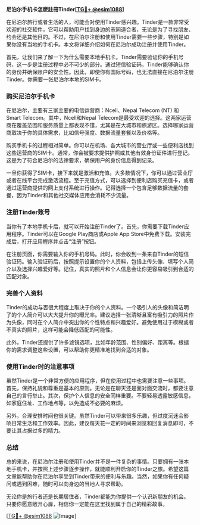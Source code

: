 **尼泊尔手机卡怎麽註冊Tinder[[TG💪+ @esim1088](https://t.me/s/esim1088)]**

在尼泊尔旅行或者生活的人，可能会对使用Tinder感兴趣。Tinder是一款非常受欢迎的社交软件，它可以帮助用户找到身边的志同道合者，无论是为了寻找朋友、约会还是其他目的。不过，在尼泊尔注册和使用Tinder需要一些步骤，特别是如果你没有当地的手机卡。本文将详细介绍如何在尼泊尔成功注册并使用Tinder。

首先，让我们来了解一下为什么需要本地手机卡。Tinder需要验证你的手机号码，这一步是注册过程中必不可少的部分。通过短信验证码，Tinder能够确认你的身份并确保账户的安全性。因此，即使你有国际号码，也无法直接在尼泊尔注册Tinder。你需要一张尼泊尔本地的SIM卡。

### 购买尼泊尔手机卡

在尼泊尔，主要有三家主要的电信运营商：Ncell、Nepal Telecom (NT) 和 Smart Telecom。其中，Ncell和Nepal Telecom是最受欢迎的选择。这两家运营商在覆盖范围和服务质量上都表现不错，尤其是在大城市和旅游区。选择哪家运营商取决于你的具体需求，比如信号强度、数据流量套餐以及价格等。

购买手机卡的过程相对简单。你可以在机场、各大城市的营业厅或一些便利店找到这些运营商的SIM卡。通常，你会被要求提供护照或其他有效身份证件进行登记。这是为了符合尼泊尔的法律要求，确保用户的身份信息得到记录。

一旦你获得了SIM卡，接下来就是激活和充值。大多数情况下，你可以通过营业厅或者在线平台完成激活流程。至于充值方式，可以选择到便利店购买充值卡，或者通过运营商提供的网上支付系统进行操作。记得选择一个包含足够数据流量的套餐，因为Tinder和其他社交媒体应用会消耗不少流量。

### 注册Tinder账号

当你有了本地手机卡后，就可以开始注册Tinder了。首先，你需要下载Tinder应用程序。Tinder可以在Google Play商店或Apple App Store中免费下载。安装完成后，打开应用程序并点击“注册”按钮。

在注册页面，你需要输入你的手机号码。此时，你会收到一条来自Tinder的短信验证码。输入验证码后，按照提示设置你的个人资料，包括上传头像、填写个人简介以及选择兴趣爱好等。记住，真实的照片和个人信息会让你更容易吸引到合适的匹配对象。

### 完善个人资料

Tinder的成功与否很大程度上取决于你的个人资料。一个吸引人的头像和简洁明了的个人简介可以大大提升你的曝光率。建议选择一张清晰且富有吸引力的照片作为头像，同时在个人简介中突出你的个性特点和兴趣爱好。避免使用过于模糊或者不真实的照片，这样可能会降低匹配的可能性。

此外，Tinder还提供了许多滤镜选项，比如年龄范围、性别偏好、距离等。根据你的需求调整这些设置，可以帮助你更精准地找到合适的对象。

### 使用Tinder时的注意事项

虽然Tinder是一个非常方便的应用程序，但在使用过程中也需要注意一些事项。首先，保持礼貌和尊重是基本的原则。无论是在聊天还是面对面交流时，都要注意自己的言行举止。其次，保护个人信息的安全同样重要。不要轻易透露敏感信息，如家庭住址、工作地点等，以免造成不必要的麻烦。

另外，合理安排时间也很关键。虽然Tinder可以带来很多乐趣，但过度沉迷会影响日常生活和工作效率。因此，建议每天花一定的时间来浏览和回复消息即可，不要让其占据过多的精力。

### 总结

总的来说，在尼泊尔注册和使用Tinder并不是一件复杂的事情。只要拥有一张本地手机卡，并按照上述步骤逐步操作，就能顺利开启你的Tinder之旅。希望这篇文章能帮助你在尼泊尔享受到Tinder带来的便利与乐趣。当然，如果你有任何疑问或遇到困难，随时可以向身边的当地人寻求帮助。

无论你是旅行者还是长期居住者，Tinder都能为你提供一个认识新朋友的机会。只要你愿意敞开心扉，相信你一定能在这里找到属于自己的精彩故事。

[[TG💪+ @esim1088](https://t.me/s/esim1088) ![Image](https://i.postimg.cc/4NQfJmqS/Snipaste-2025-05-13-00-14-12.png)]